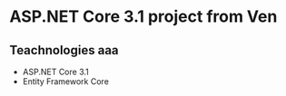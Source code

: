# ASP.NET Core 3.1 project from Ven
## Teachnologies aaa
- ASP.NET Core 3.1
- Entity Framework Core

